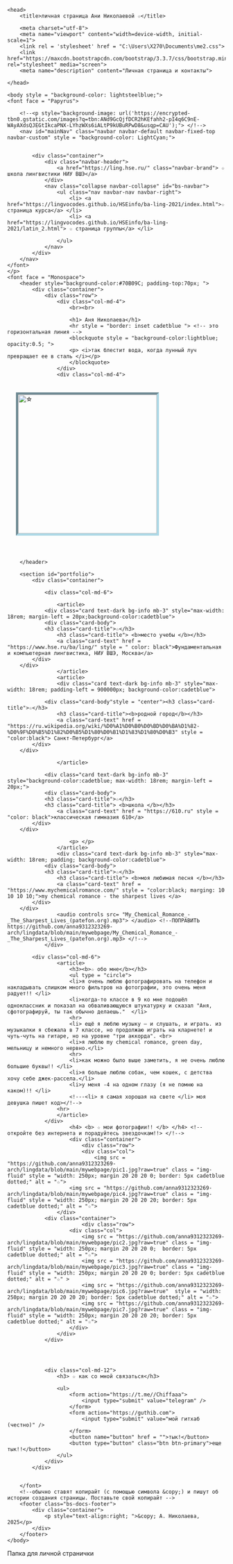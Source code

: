 <!doctype html>

<html>



	<head>
		<title>личная страница Ани Николаевой ☆</title>
	 	
	 	<meta charset="utf-8">
	 	<meta name="viewport" content="width=device-width, initial-scale=1">
		<link rel = 'stylesheet' href = "C:\Users\X270\Documents\me2.css">  
		<link href="https://maxcdn.bootstrapcdn.com/bootstrap/3.3.7/css/bootstrap.min.css" rel="stylesheet" media="screen"> 
		<meta name="description" content="Личная страница и контакты">
		
	</head>
	
	<body style = "background-color: lightsteelblue;">
	<font face = "Papyrus">

		<!--<p style="background-image: url('https://encrypted-tbn0.gstatic.com/images?q=tbn:ANd9GcQjfDCR2hKEfahh2-pI4q6C9nE-WAyAXdsQJEGtIkcaPNX-LYhzWXs6iALtP9kUBuRPwD8&usqp=CAU');"> </!-->
		<nav id="mainNav" class="navbar navbar-default navbar-fixed-top navbar-custom" style = "background-color: LightCyan;">


			<div class="container"> 
				<div class="navbar-header"> 
					<a href="https://ling.hse.ru/" class="navbar-brand"> ☆ школа лингвистики НИУ ВШЭ</a> 
				</div> 
				<nav class="collapse navbar-collapse" id="bs-navbar"> 
					<ul class="nav navbar-nav navbar-right"> 
						<li> <a href="https://lingvocodes.github.io/HSEinfo/ba-ling-2021/index.html">☆ страница курса</a> </li> 
						<li> <a href="https://lingvocodes.github.io/HSEinfo/ba-ling-2021/latin_2.html"> ☆ страница группы</a> </li> 

					</ul>
				</nav> 
			</div>
		</nav>
	</font>
	</p>
	<font face = "Monospace">
		<header style="background-color:#70B09C; padding-top:70px; "> 
			<div class="container"> 
				<div class="row">
					<div class="col-md-4">
						<br><br>

						<h1> Аня Николаева</h1>
						<hr style = "border: inset cadetblue "> <!-- это горизонтальная линия -->
						<blockquote style = "background-color:lightblue; opacity:0.5; ">
						<p> <i>так блестит вода, когда лунный луч превращает ее в сталь </i></p>
						</blockquote>
					</div>
					<div class="col-md-4">
<!-- img - тег для вставки изображений. Мы использовали атрибут style, чтобы задать размер изображения и ширину рамки-->
<!-- Измените URL на URL вашей фотографии, а также настройте размер изображения -->
<img src="https://github.com/anna9312323269-arch/lingdata/blob/main/mywebpage/myphoto.jpg.jpg?raw=true" alt = "☆" class = "center" style="height:320px; margin:20px 20px 40px 20px; border: 5px lightblue inset; " >
					</div>
				</div>
			</div>
		
		</header>

<!-- часть страницы, которая под шапкой -->
		<section id="portfolio">
			<div class="container">

<!-- атрибут col-md-... говорит, что контент будет разделен на несколько столбцов, их ширина соотносится как 3 - 6 - 3 (Bootstrap использует воображаемую сетку из 12 равных по ширине колонок) -->
				<div class="col-md-6">

<!-- <article> не влияет на оформление, но помогает структурировать контент на осмысленые разделы -->
					<article>
				<div class="card text-dark bg-info mb-3" style="max-width: 18rem; margin-left = 20px;background-color:cadetblue">
				<div class="card-body">
				<h3 class="card-title">☆</h3>
					<h3 class="card-title"> <b>место учебы </b></h3>
					<a class="card-text" href = "https://www.hse.ru/ba/ling/" style = " color: black">Фундаментальная и компьютерная лингвистика, НИУ ВШЭ, Москва</a>
            </div>
		</div>
					</article>
					<article>
					<div class="card text-dark bg-info mb-3" style="max-width: 18rem; padding-left = 900000px; background-color:cadetblue">
					
				<div class="card-body"style = "center"><h3 class="card-title">☆</h3>
					<h3 class="card-title"><b>родной город</b></h3>
					<a class="card-text" href = "https://ru.wikipedia.org/wiki/%D0%A1%D0%B0%D0%BD%D0%BA%D1%82-%D0%9F%D0%B5%D1%82%D0%B5%D1%80%D0%B1%D1%83%D1%80%D0%B3" style = "color:black"> Санкт-Петербург</a>
            </div>
		</div>
		
					</article>
			
				<div class="card text-dark bg-info mb-3" style="background-color:cadetblue; max-width: 18rem; margin-left = 20px;">
				<div class="card-body">
				<h3 class="card-title">☆</h3>
				<h3 class="card-title"> <b>школа </b></h3>
					<a class="card-text" href = "https://610.ru" style = "color: black">классическая гимназия 610</a>
            </div>
		</div>
<!-- когда будете менять текст, не используйте бюрократических слов типа ГБОУ СОШ, ну пожаалуйста -->
						<p> </p>
					</article>
					<div class="card text-dark bg-info mb-3" style="max-width: 18rem; padding; background-color:cadetblue">
				<div class="card-body">
				<h3 class="card-title">☆</h3>
					<h3 class="card-title"> <b>моя любимая песня </b></h3>
					<a class="card-text" href = "https://www.mychemicalromance.com/" style = "color:black; marging: 10 10 10 10;">my chemical romance - the sharpest lives </a>
            </div>
		</div>
					<audio controls src= "My_Chemical_Romance_-_The_Sharpest_Lives_(patefon.org).mp3"> </audio> <!--ПОПРАВИТЬ https://github.com/anna9312323269-arch/lingdata/blob/main/mywebpage/My_Chemical_Romance_-_The_Sharpest_Lives_(patefon.org).mp3> </!-->
				</div>

			<div class="col-md-6">
					<article>
						<h3><b>☆ обо мне</b></h3>
						<ul type = "circle">
						<li>я очень люблю фотографировать на телефон и накладывать слишком много фильтров на фотографии, это очень меня радует!! </li>
						<li>когда-то классе в 9 ко мне подошёл одноклассник и показал на обваливающуюся штукатурку и сказал "Аня, сфотографируй, ты так обычно делаешь."  </li>
						<hr>
						<li> ещё я люблю музыку – и слушать, и играть. из музыкалки я сбежала в 7 классе, но продолжаю играть на кларнете! и чуть-чуть на гитаре, но на уровне "три аккорда". <br>
						<li>я люблю my chemical romance, green day, мельницу и немного нервно.</li>
						<hr>
						<li>как можно было выше заметить, я не очень люблю большие буквы!! </li>
						<li>я больше люблю собак, чем кошек, с детства хочу себе джек-рассела.</li>
						<li>у меня -4 на одном глазу (я не помню на каком)!! </li>
						<!---<li> я самая хорошая на свете </li> моя девушка пишет код></!-->
					<hr>	
					</article>
				</div>
						<h4> <b> ☆ мои фотографии!! </b> </h4> <!--откройте без интернета и порадуйтесь звездочкам!!> </!-->
						<div class="container">
							<div class="row">
							<div class="col">
								<img src = "https://github.com/anna9312323269-arch/lingdata/blob/main/mywebpage/pic1.jpg?raw=true" class = "img-fluid" style = "width: 250px; margin 20 20 20 0; border: 5px cadetblue dotted;" alt = "☆"> 
						<img src = "https://github.com/anna9312323269-arch/lingdata/blob/main/mywebpage/pic4.jpg?raw=true" class = "img-fluid" style = "width: 250px; margin 20 20 20 20; border: 5px cadetblue dotted;" alt = "☆">
					</div>
				<div class="container">
							<div class="row">	
						<div class="col"> 
							<img src = "https://github.com/anna9312323269-arch/lingdata/blob/main/mywebpage/pic2.jpg?raw=true" class = "img-fluid" style = "width: 250px; margin 20 20 20 0;  border: 5px cadetblue dotted;" alt = "☆"> 
							<img src = "https://github.com/anna9312323269-arch/lingdata/blob/main/mywebpage/pic3.jpg?raw=true" class = "img-fluid" style = "width: 250px; margin 20 20 20 0; border: 5px cadetblue dotted;" alt = "☆" >
							<img src = "https://github.com/anna9312323269-arch/lingdata/blob/main/mywebpage/pic6.jpg?raw=true"  style = "width: 250px; margin 20 20 20 20; border: 5px cadetblue dotted;" alt = "☆">
							<img src = "https://github.com/anna9312323269-arch/lingdata/blob/main/mywebpage/pic7.jpg?raw=true" class = "img-fluid" style = "width: 250px; margin 20 20 20 20; border: 5px cadetblue dotted;" alt = "☆">
						</div>
					</div>
				</div>
				
					
						
					
				<div class="col-md-12">
					<h3> ☆ как со мной связаться</h3>
<!-- тег <ul> - unordered list. Еще бывает тег <ol> -->
					<ul>
						<form action="https://t.me//Chiffaaa">
							<input type="submit" value="telegram" />
						</form>
						<form action="https://guthib.com">
							<input type="submit" value="мой гитхаб (честно)" />
						</form>
						<button name="button" href = "">тык!</button>
						<button type="button" class="btn btn-primary">еще тык!!</button>
					</ul>
				</div>
			</div>
			
			
		</font>
		<!--обычно ставят копирайт (с помощью символа &copy;) и пишут об истории создания страницы. Поставьте свой копирайт -->
		<footer class="bs-docs-footer"> 
			<div class="container"> 
				<p style="text-align:right; ">&copy; А. Николаева, 2025</p> 
			</div>
		</footer>
	</body>

</html>
Папка для личной странички
